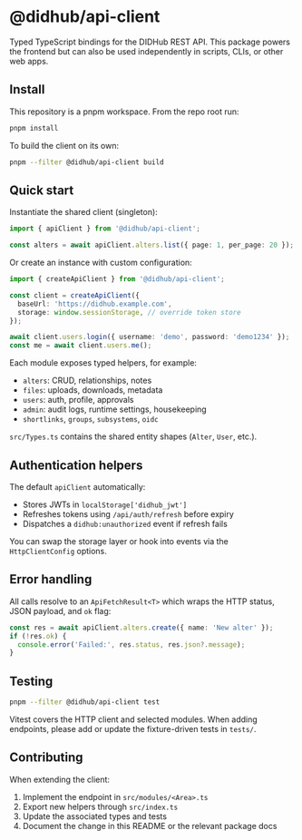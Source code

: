 # @didhub/api-client

Typed TypeScript bindings for the DIDHub REST API. This package powers the
frontend but can also be used independently in scripts, CLIs, or other web
apps.

## Install

This repository is a pnpm workspace. From the repo root run:

```bash
pnpm install
```

To build the client on its own:

```bash
pnpm --filter @didhub/api-client build
```

## Quick start

Instantiate the shared client (singleton):

```ts
import { apiClient } from '@didhub/api-client';

const alters = await apiClient.alters.list({ page: 1, per_page: 20 });
```

Or create an instance with custom configuration:

```ts
import { createApiClient } from '@didhub/api-client';

const client = createApiClient({
  baseUrl: 'https://didhub.example.com',
  storage: window.sessionStorage, // override token store
});

await client.users.login({ username: 'demo', password: 'demo1234' });
const me = await client.users.me();
```

Each module exposes typed helpers, for example:

- `alters`: CRUD, relationships, notes
- `files`: uploads, downloads, metadata
- `users`: auth, profile, approvals
- `admin`: audit logs, runtime settings, housekeeping
- `shortlinks`, `groups`, `subsystems`, `oidc`

`src/Types.ts` contains the shared entity shapes (`Alter`, `User`, etc.).

## Authentication helpers

The default `apiClient` automatically:

- Stores JWTs in `localStorage['didhub_jwt']`
- Refreshes tokens using `/api/auth/refresh` before expiry
- Dispatches a `didhub:unauthorized` event if refresh fails

You can swap the storage layer or hook into events via the `HttpClientConfig`
options.

## Error handling

All calls resolve to an `ApiFetchResult<T>` which wraps the HTTP status, JSON
payload, and `ok` flag:

```ts
const res = await apiClient.alters.create({ name: 'New alter' });
if (!res.ok) {
  console.error('Failed:', res.status, res.json?.message);
}
```

## Testing

```bash
pnpm --filter @didhub/api-client test
```

Vitest covers the HTTP client and selected modules. When adding endpoints,
please add or update the fixture-driven tests in `tests/`.

## Contributing

When extending the client:

1. Implement the endpoint in `src/modules/<Area>.ts`
2. Export new helpers through `src/index.ts`
3. Update the associated types and tests
4. Document the change in this README or the relevant package docs
